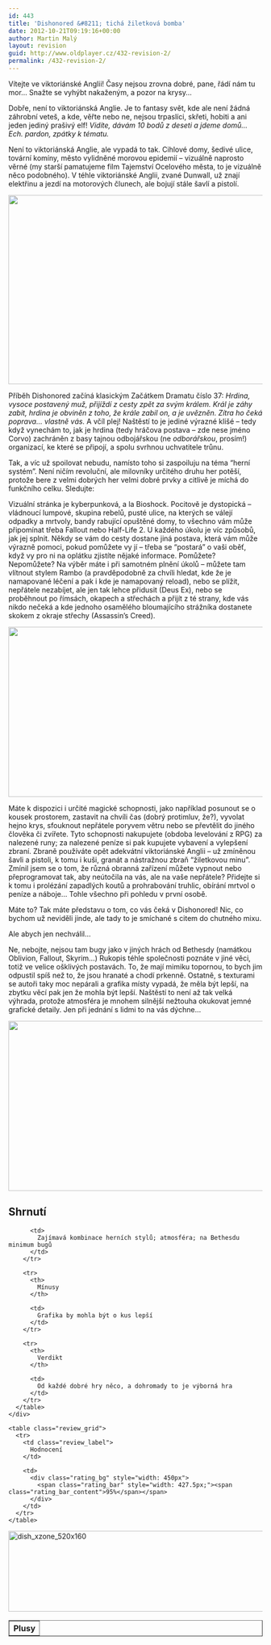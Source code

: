 ```yaml
---
id: 443
title: 'Dishonored &#8211; tichá žiletková bomba'
date: 2012-10-21T09:19:16+00:00
author: Martin Malý
layout: revision
guid: http://www.oldplayer.cz/432-revision-2/
permalink: /432-revision-2/
---
```

Vítejte ve viktoriánské Anglii! Časy nejsou zrovna dobré, pane, řádí nám tu mor&#8230; Snažte se vyhýbt nakaženým, a pozor na krysy&#8230;

<!--more-->

Dobře, není to viktoriánská Anglie. Je to fantasy svět, kde ale není žádná záhrobní veteš, a kde, věřte nebo ne, nejsou trpaslíci, skřeti, hobiti a ani jeden jediný prašivý elf! _Vidíte, dávám 10 bodů z deseti a jdeme domů&#8230; Ech. pardon, zpátky k tématu._

Není to viktoriánská Anglie, ale vypadá to tak. Cihlové domy, šedivé ulice, tovární komíny, město vylidněné morovou epidemií &#8211; vizuálně naprosto věrné (my starší pamatujeme film Tajemství Ocelového města, to je vizuálně něco podobného). V téhle viktoriánské Anglii, zvané Dunwall, už znají elektřinu a jezdí na motorových člunech, ale bojují stále šavlí a pistolí.

[<img class="aligncenter size-large wp-image-434" title="dishonored" src="http://www.oldplayer.cz/wp-content/uploads/2012/10/dishonored-600x375.jpg" alt="" width="600" height="375" srcset="https://oldplayer.cz/wp-content/uploads/2012/10/dishonored-600x375.jpg 600w, https://oldplayer.cz/wp-content/uploads/2012/10/dishonored-300x187.jpg 300w" sizes="(max-width: 600px) 100vw, 600px" />](http://www.oldplayer.cz/wp-content/uploads/2012/10/dishonored.jpg)

Příběh Dishonored začíná klasickým Začátkem Dramatu číslo 37: _Hrdina, vysoce postavený muž, přijíždí z cesty zpět za svým králem. Král je záhy zabit, hrdina je obviněn z toho, že krále zabil on, a je uvězněn. Zítra ho čeká poprava&#8230; vlastně vás._ A včíl plej! Naštěstí to je jediné výrazné klišé &#8211; tedy když vynechám to, jak je hrdina (tedy hráčova postava &#8211; zde nese jméno Corvo) zachráněn z basy tajnou odbojářskou (ne _odborářskou_, prosím!) organizací, ke které se připojí, a spolu svrhnou uchvatitele trůnu.

Tak, a víc už spoilovat nebudu, namísto toho si zaspoiluju na téma &#8220;herní systém&#8221;. Není ničím revoluční, ale milovníky určitého druhu her potěší, protože bere z velmi dobrých her velmi dobré prvky a citlivě je míchá do funkčního celku. Sledujte:

Vizuální stránka je kyberpunková, a la Bioshock. Pocitově je dystopická &#8211; vládnoucí lumpové, skupina rebelů, pusté ulice, na kterých se válejí odpadky a mrtvoly, bandy rabující opuštěné domy, to všechno vám může připomínat třeba Fallout nebo Half-Life 2. U každého úkolu je víc způsobů, jak jej splnit. Někdy se vám do cesty dostane jiná postava, která vám může výrazně pomoci, pokud pomůžete vy jí &#8211; třeba se &#8220;postará&#8221; o vaši oběť, když vy pro ni na oplátku zjistíte nějaké informace. Pomůžete? Nepomůžete? Na výběr máte i při samotném plnění úkolů &#8211; můžete tam vlítnout stylem Rambo (a pravděpodobně za chvíli hledat, kde že je namapované léčení a pak i kde je namapovaný reload), nebo se plížit, nepřátele nezabíjet, ale jen tak lehce přidusit (Deus Ex), nebo se proběhnout po římsách, okapech a střechách a přijít z té strany, kde vás nikdo nečeká a kde jednoho osamělého bloumajícího strážníka dostanete skokem z okraje střechy (Assassin&#8217;s Creed).

[<img class="aligncenter size-large wp-image-435" title="Dishonored-jetty" src="http://www.oldplayer.cz/wp-content/uploads/2012/10/Dishonored-jetty-600x337.jpg" alt="" width="600" height="337" srcset="https://oldplayer.cz/wp-content/uploads/2012/10/Dishonored-jetty-600x337.jpg 600w, https://oldplayer.cz/wp-content/uploads/2012/10/Dishonored-jetty-300x168.jpg 300w, https://oldplayer.cz/wp-content/uploads/2012/10/Dishonored-jetty.jpg 1280w" sizes="(max-width: 600px) 100vw, 600px" />](http://www.oldplayer.cz/wp-content/uploads/2012/10/Dishonored-jetty.jpg)

Máte k dispozici i určité magické schopnosti, jako například posunout se o kousek prostorem, zastavit na chvíli čas (dobrý protimluv, že?), vyvolat hejno krys, sfouknout nepřátele poryvem větru nebo se převtělit do jiného člověka či zvířete. Tyto schopnosti nakupujete (obdoba levelování z RPG) za nalezené runy; za nalezené peníze si pak kupujete vybavení a vylepšení zbraní. Zbraně používáte opět adekvátní viktoriánské Anglii &#8211; už zmíněnou šavli a pistoli, k tomu i kuši, granát a nástražnou zbraň &#8220;žiletkovou minu&#8221;. Zmínil jsem se o tom, že různá obranná zařízení můžete vypnout nebo přeprogramovat tak, aby neútočila na vás, ale na vaše nepřátele? Přidejte si k tomu i prolézání zapadlých koutů a prohrabování truhlic, obírání mrtvol o peníze a náboje&#8230; Tohle všechno při pohledu v první osobě.

Máte to? Tak máte představu o tom, co vás čeká v Dishonored! Nic, co bychom už neviděli jinde, ale tady to je smíchané s citem do chutného mixu.

Ale abych jen nechválil&#8230;

Ne, nebojte, nejsou tam bugy jako v jiných hrách od Bethesdy (namátkou Oblivion, Fallout, Skyrim&#8230;) Rukopis téhle společnosti poznáte v jiné věci, totiž ve velice ošklivých postavách. To, že mají mimiku topornou, to bych jim odpustil spíš než to, že jsou hranaté a chodí prkenně. Ostatně, s texturami se autoři taky moc nepárali a grafika místy vypadá, že měla být lepší, na zbytku věcí pak jen že mohla být lepší. Naštěstí to není až tak velká výhrada, protože atmosféra je mnohem silnější nežtouha okukovat jemné grafické detaily. Jen při jednání s lidmi to na vás dýchne&#8230;

[<img class="aligncenter size-large wp-image-438" title="disho" src="http://www.oldplayer.cz/wp-content/uploads/2012/10/disho-600x337.jpg" alt="" width="600" height="337" srcset="https://oldplayer.cz/wp-content/uploads/2012/10/disho-600x337.jpg 600w, https://oldplayer.cz/wp-content/uploads/2012/10/disho-300x168.jpg 300w" sizes="(max-width: 600px) 100vw, 600px" />](http://www.oldplayer.cz/wp-content/uploads/2012/10/disho.jpg)

<a name="review"></a>

<div class="review">
  <h2>
    Shrnutí
  </h2>
  
  <div class="mainbox">
    <div class="procons">
      <table border="1">
        <tr>
          <th>
            Plusy
          </th>
          
          <td>
            Zajímavá kombinace herních stylů; atmosféra; na Bethesdu minimum bugů
          </td>
        </tr>
        
        <tr>
          <th>
            Mínusy
          </th>
          
          <td>
            Grafika by mohla být o kus lepší
          </td>
        </tr>
        
        <tr>
          <th>
            Verdikt
          </th>
          
          <td>
            Od každé dobré hry něco, a dohromady to je výborná hra
          </td>
        </tr>
      </table>
    </div>
    
    <table class="review_grid">
      <tr>
        <td class="review_label">
          Hodnocení
        </td>
        
        <td>
          <div class="rating_bg" style="width: 450px">
            <span class="rating_bar" style="width: 427.5px;"><span class="rating_bar_content">95%</span></span>
          </div>
        </td>
      </tr>
    </table>
  </div>
</div>

<a href="http://www.xzone.cz/hledat.php3?search=Dishonored&x=15&y=13&a_aid=gamer&a_bid=ce84f6e4" target="_top"><img class="aligncenter" title="dish_xzone_520x160" src="http://www.xzone.cz/images/upoutavky/dish_xzone_520x160.jpg" alt="dish_xzone_520x160" width="520" height="160" /></a><img style="border: 0;" src="http://www.xzone.cz/affiliate/scripts/imp.php?a_aid=gamer&a_bid=ce84f6e4" alt="" width="1" height="1" />

<div id="google_plus_one">
  <g:plusone></g:plusone>
</div>

<div id="fb_send_like">
</div>